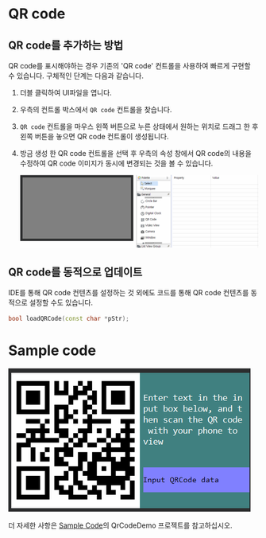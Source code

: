 # QR code
## QR code를 추가하는 방법
 QR code를 표시해야하는 경우 기존의 'QR code' 컨트롤을 사용하여 빠르게 구현할 수 있습니다. 구체적인 단계는 다음과 같습니다.

1. 더블 클릭하여 UI파일을 엽니다.
2. 우측의 컨트롤 박스에서 `QR code` 컨트롤을 찾습니다.
3. `QR code` 컨트롤을 마우스 왼쪽 버튼으로 누른 상태에서 원하는 위치로 드래그 한 후 왼쪽 버튼을 놓으면 QR code 컨트롤이 생성됩니다.
4. 방금 생성 한 QR code 컨트롤을 선택 후 우측의 속성 창에서 QR code의 내용을 수정하여 QR code 이미지가 동시에 변경되는 것을 볼 수 있습니다.

   ![](assets/QrCode-create.gif)

## QR code를 동적으로 업데이트
IDE를 통해 QR code 컨텐츠를 설정하는 것 외에도 코드를 통해 QR code 컨텐츠를 동적으로 설정할 수도 있습니다. 
```c++
bool loadQRCode(const char *pStr);
```
# Sample code
 ![](assets/qrcode/preview.png)  

더 자세한 사항은 [Sample Code](demo_download.md#demo_download)의 QrCodeDemo 프로젝트를 참고하십시오.